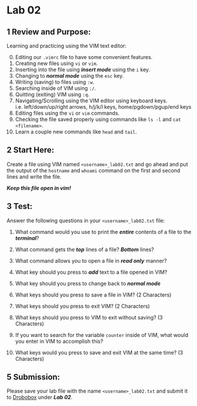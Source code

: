 # Lab 02

## 1 Review and Purpose:

Learning and practicing using the VIM text editor:

0. Editing our `.vimrc` file to have some convenient features.
1. Creating new files using `vi` or `vim`.
2. Inserting into the file using **_insert mode_** using the `i` key.
3. Changing to **_normal mode_** using the `esc` key.
4. Writing (saving) to files using `:w`.
5. Searching inside of VIM using `:/`.
6. Quitting (exiting) VIM using `:q`.
7. Navigating/Scrolling using the VIM editor using keyboard keys. <br> i.e. left/down/up/right arrows, h/j/k/l keys, home/pgdown/pgup/end keys
8. Editing files using the `vi` or `vim` commands.
9. Checking the file saved properly using commands like `ls -l` and `cat <filename>`.
10. Learn a couple new commands like `head` and `tail`.

## 2 Start Here:

Create a file using VIM named `<username>_lab02.txt` and go ahead and put the output of the `hostname` and `whoami` command on the first and second lines and write the file.

**_Keep this file open in vim!_**

## 3 Test:

Answer the following questions in your `<username>_lab02.txt` file:

1. What command would you use to print the **_entire_** contents of a file to the **_terminal_**?

2. What command gets the **_top_** lines of a file? **_Bottom_** lines?

3. What command allows you to open a file in **_read only_** manner?

4. What key should you press to **_add_** text to a file opened in VIM?

5. What key should you press to change back to **_normal mode_**

6. What keys should you press to save a file in VIM? (2 Characters)

7. What keys should you press to exit VIM? (2 Characters)

8. What keys should you press to VIM to exit without saving? (3 Characters)

9. If you want to search for the variable `counter` inside of VIM, what would you enter in VIM to accomplish this?

10. What keys would you press to save and exit VIM at the same time? (3 Characters)

## 5 Submission:

Please save your lab file with the name `<username>_lab02.txt` and submit it to [Drobobox](https://dropbox.cse.sc.edu) under **_Lab 02_**.
